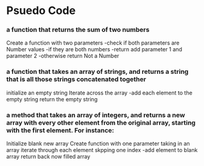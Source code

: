 # Psuedo Code

### a function that returns the sum of two numbers
Create a function with two parameters
  -check if both parameters are Number values
  -if they are both numbers
    -return add parameter 1 and parameter 2
  -otherwise return Not a Number

### a function that takes an array of strings, and returns a string that is all those strings concatenated together

initialize an empty string
Iterate across the array
-add each element to the empty string
return the empty string

### a method that takes an array of integers, and returns a new array with every other element from the original array, starting with the first element. For instance:

Initialize blank new array
Create function with one parameter taking in an array
  iterate through each element skpping one index
    -add element to blank array
return back now filled array
    
